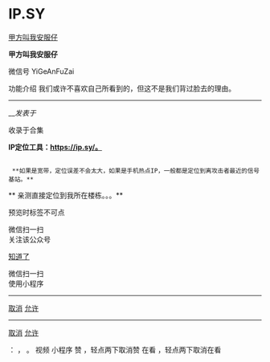 #  IP.SY

[ 甲方叫我安服仔 ](javascript:void\(0\);)

**甲方叫我安服仔** ![]()

微信号 YiGeAnFuZai

功能介绍 我们或许不喜欢自己所看到的，但这不是我们背过脸去的理由。

____

___发表于_

收录于合集

**IP定位工具：https://ip.sy/。**

![]()

     **如果是宽带，定位误差不会太大，如果是手机热点IP，一般都是定位到离攻击者最近的信号基站。**

 **     亲测直接定位到我所在楼栋。。。**

预览时标签不可点

微信扫一扫  
关注该公众号

[知道了](javascript:;)

微信扫一扫  
使用小程序

****

[取消](javascript:void\(0\);) [允许](javascript:void\(0\);)

****

[取消](javascript:void\(0\);) [允许](javascript:void\(0\);)

： ， 。   视频 小程序 赞 ，轻点两下取消赞 在看 ，轻点两下取消在看

